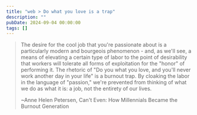 ```yaml
---
title: "web > Do what you love is a trap"
description: ""
pubDate: 2024-09-04 00:00:00
tags: []
---
```


> The desire for the cool job that you're passionate about is a particularly modern and bourgeois phenomenon - and, as we'll see, a means of elevating a certain type of labor to the point of desirability that workers will tolerate all forms of exploitation for the "honor" of performing it. The rhetoric of "Do you what you love, and you'll never work another day in your life" is a burnout trap. By cloaking the labor in the language of "passion," we're prevented from thinking of what we do as what it is: a job, not the entirety of our lives.
>
> ~Anne Helen Petersen, Can't Even: How Millennials Became the Burnout Generation
